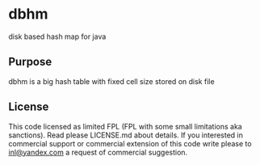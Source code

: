 # dbhm

disk based hash map for java

## Purpose

dbhm is a big hash table with fixed cell size stored on disk file

## License
This code licensed as limited FPL (FPL with some small limitations aka sanctions). Read please LICENSE.md about details. If you interested in commercial support or commercial extension of this code write please to inl@yandex.com a request of commercial suggestion.
